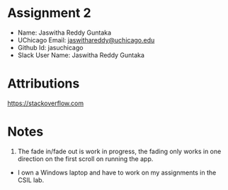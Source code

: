 # Assignment 2

- Name: Jaswitha Reddy Guntaka
- UChicago Email: jaswithareddy@uchicago.edu
- Github Id: jasuchicago
- Slack User Name: Jaswitha Reddy Guntaka

# Attributions

https://stackoverflow.com

# Notes

1. The fade in/fade out is work in progress, the fading only works in one direction on the first scroll on running the app.



* I own a Windows laptop and have to work on my assignments in the CSIL lab.
